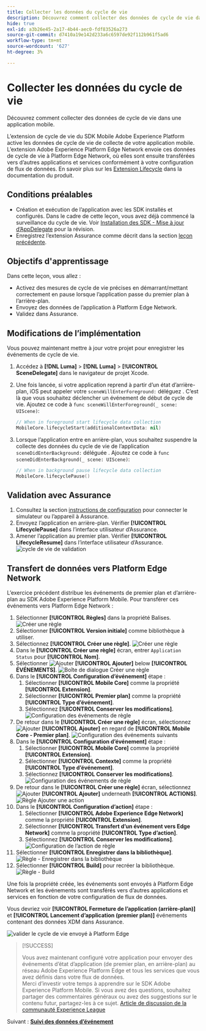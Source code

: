 ```yaml
---
title: Collecter les données du cycle de vie
description: Découvrez comment collecter des données de cycle de vie dans une application mobile.
hide: true
exl-id: a3b26e45-2a17-4b44-aec0-fdf83526a273
source-git-commit: d7410a19e142d233a6c6597de92f112b961f5ad6
workflow-type: tm+mt
source-wordcount: '627'
ht-degree: 3%

---
```


# Collecter les données du cycle de vie

Découvrez comment collecter des données de cycle de vie dans une application mobile.

L’extension de cycle de vie du SDK Mobile Adobe Experience Platform active les données de cycle de vie de collecte de votre application mobile. L’extension Adobe Experience Platform Edge Network envoie ces données de cycle de vie à Platform Edge Network, où elles sont ensuite transférées vers d’autres applications et services conformément à votre configuration de flux de données. En savoir plus sur les [Extension Lifecycle](https://developer.adobe.com/client-sdks/documentation/lifecycle-for-edge-network/) dans la documentation du produit.


## Conditions préalables

* Création et exécution de l’application avec les SDK installés et configurés. Dans le cadre de cette leçon, vous avez déjà commencé la surveillance du cycle de vie. Voir [Installation des SDK - Mise à jour d’AppDelegate](install-sdks.md#update-appdelegate) pour la révision.
* Enregistrez l’extension Assurance comme décrit dans la section [leçon précédente](install-sdks.md).

## Objectifs d&#39;apprentissage

Dans cette leçon, vous allez :

<!--
* Add lifecycle field group to the schema.
* -->
* Activez des mesures de cycle de vie précises en démarrant/mettant correctement en pause lorsque l’application passe du premier plan à l’arrière-plan.
* Envoyez des données de l’application à Platform Edge Network.
* Validez dans Assurance.

<!--
## Add lifecycle field group to schema

The Consumer Experience Event field group you added in the [previous lesson](create-schema.md) already contains the lifecycle fields, so you can skip this step. If you don't use Consumer Experience Event field group in your own app, you can add the lifecycle fields by doing the following:

1. Navigate to the schema interface as described in the [previous lesson](create-schema.md).
1. Open the **Luma Mobile App Event Schema** schema and select **[!UICONTROL Add]** next to Field groups.
    ![select add](assets/lifecycle-add.png)
1. In the search bar, enter "lifecycle".
1. Select the checkbox next to **[!UICONTROL AEP Mobile Lifecycle Details]**.
1. Select **[!UICONTROL Add field groups]**.
    ![add field group](assets/lifecycle-lifecycle-field-group.png)
1. Select **[!UICONTROL Save]**.
    ![save](assets/lifecycle-lifecycle-save.png)
-->

## Modifications de l’implémentation

Vous pouvez maintenant mettre à jour votre projet pour enregistrer les événements de cycle de vie.

1. Accédez à **[!DNL Luma]** > **[!DNL Luma]** > **[!UICONTROL SceneDelegate]** dans le navigateur de projet Xcode.

1. Une fois lancée, si votre application reprend à partir d’un état d’arrière-plan, iOS peut appeler votre `sceneWillEnterForeground:` déléguez . C’est là que vous souhaitez déclencher un événement de début de cycle de vie. Ajoutez ce code à `func sceneWillEnterForeground(_ scene: UIScene)`:

   ```swift
   // When in foreground start lifecycle data collection
   MobileCore.lifecycleStart(additionalContextData: nil)
   ```

1. Lorsque l’application entre en arrière-plan, vous souhaitez suspendre la collecte des données du cycle de vie de l’application `sceneDidEnterBackground:` déléguée . Ajoutez ce code à  `func sceneDidEnterBackground(_ scene: UIScene)`:

   ```swift
   // When in background pause lifecycle data collection
   MobileCore.lifecyclePause()
   ```

## Validation avec Assurance

1. Consultez la section [instructions de configuration](assurance.md#connecting-to-a-session) pour connecter le simulateur ou l’appareil à Assurance.
1. Envoyez l’application en arrière-plan. Vérifier **[!UICONTROL LifecyclePause]** dans l’interface utilisateur d’Assurance.
1. Amener l’application au premier plan. Vérifier **[!UICONTROL LifecycleResume]** dans l’interface utilisateur d’Assurance.
   ![cycle de vie de validation](assets/lifecycle-lifecycle-assurance.png)


## Transfert de données vers Platform Edge Network

L’exercice précédent distribue les événements de premier plan et d’arrière-plan au SDK Adobe Experience Platform Mobile. Pour transférer ces événements vers Platform Edge Network :

1. Sélectionner **[!UICONTROL Règles]** dans la propriété Balises.
   ![Créer une règle](assets/rule-create.png)
1. Sélectionner **[!UICONTROL Version initiale]** comme bibliothèque à utiliser.
1. Sélectionnez **[!UICONTROL Créer une règle]**.
   ![Créer une règle](assets/rules-create-new.png)
1. Dans le **[!UICONTROL Créer une règle]** écran, entrer `Application Status` pour **[!UICONTROL Nom]**.
1. Sélectionner ![Ajouter](https://spectrum.adobe.com/static/icons/workflow_18/Smock_AddCircle_18_N.svg) **[!UICONTROL Ajouter]** below **[!UICONTROL ÉVÉNEMENTS]**.
   ![Boîte de dialogue Créer une règle](assets/rule-create-name.png)
1. Dans le **[!UICONTROL Configuration d’événement]** étape :
   1. Sélectionner **[!UICONTROL Mobile Core]** comme la propriété **[!UICONTROL Extension]**.
   1. Sélectionner **[!UICONTROL Premier plan]** comme la propriété **[!UICONTROL Type d’événement]**.
   1. Sélectionnez **[!UICONTROL Conserver les modifications]**.
      ![Configuration des événements de règle](assets/rule-event-configuration.png)
1. De retour dans le **[!UICONTROL Créer une règle]** écran, sélectionnez ![Ajouter](https://spectrum.adobe.com/static/icons/workflow_18/Smock_AddCircle_18_N.svg) **[!UICONTROL Ajouter]** en regard de **[!UICONTROL Mobile Core - Premier plan]**.
   ![Configuration des événements suivants](assets/rule-event-configuration-next.png)
1. Dans le **[!UICONTROL Configuration d’événement]** étape :
   1. Sélectionner **[!UICONTROL Mobile Core]** comme la propriété **[!UICONTROL Extension]**.
   1. Sélectionner **[!UICONTROL Contexte]** comme la propriété **[!UICONTROL Type d’événement]**.
   1. Sélectionnez **[!UICONTROL Conserver les modifications]**.
      ![Configuration des événements de règle](assets/rule-event-configuration-background.png)
1. De retour dans le **[!UICONTROL Créer une règle]** écran, sélectionnez ![Ajouter](https://spectrum.adobe.com/static/icons/workflow_18/Smock_AddCircle_18_N.svg) **[!UICONTROL Ajouter]** underneath **[!UICONTROL ACTIONS]**.
   ![Règle Ajouter une action](assets/rule-action-button.png)
1. Dans le **[!UICONTROL Configuration d’action]** étape :
   1. Sélectionner **[!UICONTROL Adobe Experience Edge Network]** comme la propriété **[!UICONTROL Extension]**.
   1. Sélectionner **[!UICONTROL Transfert d’un événement vers Edge Network]** comme la propriété **[!UICONTROL Type d’action]**.
   1. Sélectionnez **[!UICONTROL Conserver les modifications]**.
      ![Configuration de l’action de règle](assets/rule-action-configuration.png)
1. Sélectionner **[!UICONTROL Enregistrer dans la bibliothèque]**.
   ![Règle - Enregistrer dans la bibliothèque](assets/rule-save-to-library.png)
1. Sélectionner **[!UICONTROL Build]** pour recréer la bibliothèque.
   ![Règle - Build](assets/rule-build.png)

Une fois la propriété créée, les événements sont envoyés à Platform Edge Network et les événements sont transférés vers d’autres applications et services en fonction de votre configuration de flux de données.

Vous devriez voir **[!UICONTROL Fermeture de l’application (arrière-plan)]** et **[!UICONTROL Lancement d’application (premier plan)]** événements contenant des données XDM dans Assurance.

![valider le cycle de vie envoyé à Platform Edge](assets/lifecycle-edge-assurance.png)

>[!SUCCESS]
>
>Vous avez maintenant configuré votre application pour envoyer des événements d’état d’application (de premier plan, en arrière-plan) au réseau Adobe Experience Platform Edge et tous les services que vous avez définis dans votre flux de données.<br>Merci d’investir votre temps à apprendre sur le SDK Adobe Experience Platform Mobile. Si vous avez des questions, souhaitez partager des commentaires généraux ou avez des suggestions sur le contenu futur, partagez-les à ce sujet. [Article de discussion de la communauté Experience League](https://experienceleaguecommunities.adobe.com/t5/adobe-experience-platform-launch/tutorial-discussion-implement-adobe-experience-cloud-in-mobile/td-p/443796)

Suivant : **[Suivi des données d’événement](events.md)**
